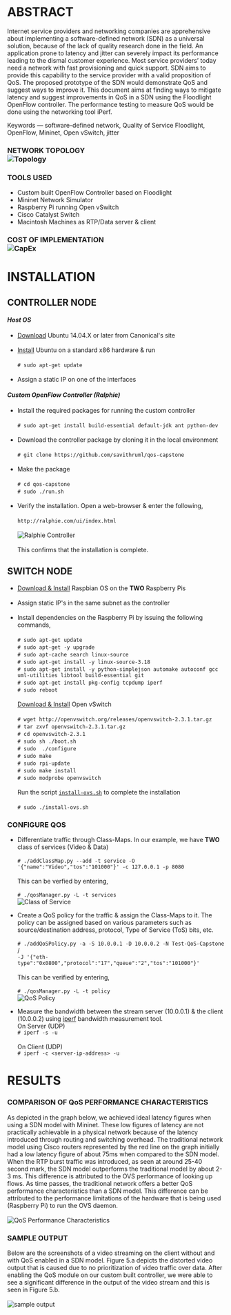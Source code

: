 # ABSTRACT
Internet service providers and networking companies are apprehensive about implementing a software-defined network (SDN) as a universal solution, because of the lack of quality research done in the field. An application prone to latency and jitter can severely impact its performance leading to the dismal customer experience. Most service providers’ today need a network with fast provisioning and quick support. SDN aims to provide this capability to the service provider with a valid proposition of QoS. The proposed prototype of the SDN would demonstrate QoS and suggest ways to improve it. This document aims at finding ways to mitigate latency and suggest improvements in QoS in a SDN using the Floodlight OpenFlow controller. The performance testing to measure QoS would be done using the networking tool iPerf.

Keywords — software-defined network, Quality of Service Floodlight, OpenFlow, Mininet, Open vSwitch, jitter

### NETWORK TOPOLOGY<br />![Topology](https://github.com/savithruml/qos-capstone/blob/master/screenshots/Capture1.JPG "Topology")

### TOOLS USED

* Custom built OpenFlow Controller based on Floodlight
* Mininet Network Simulator
* Raspberry Pi running Open vSwitch
* Cisco Catalyst Switch
* Macintosh Machines as RTP/Data server & client

### COST OF IMPLEMENTATION<br />![CapEx](https://github.com/savithruml/qos-capstone/blob/master/screenshots/Capture.JPG "CapEx")

# INSTALLATION

## CONTROLLER NODE 

#### _Host OS_

* [Download](http://www.ubuntu.com/download/desktop) Ubuntu 14.04.X or later from Canonical's site<br /><br />
* [Install](http://www.ubuntu.com/download/desktop/install-ubuntu-desktop) Ubuntu on a standard x86 hardware & run <br /><br />`# sudo apt-get update`<br /><br />
* Assign a static IP on one of the interfaces

#### _Custom OpenFlow Controller (Ralphie)_

* Install the required packages for running the custom controller<br /><br />`# sudo apt-get install build-essential default-jdk ant python-dev`<br /><br /> 
* Download the controller package by cloning it in the local environment<br /><br />`# git clone https://github.com/savithruml/qos-capstone`<br /><br />
* Make the package<br /><br />`# cd qos-capstone`<br />`# sudo ./run.sh`<br /><br />
* Verify the installation. Open a web-browser & enter the following,<br /><br />`http://ralphie.com/ui/index.html`<br /><br />
![Ralphie Controller](https://github.com/savithruml/qos-capstone/blob/master/screenshots/Capture5.JPG "Ralphie Controller")<br />
<br />This confirms that the installation is complete.

## SWITCH NODE

* [Download & Install](https://www.raspberrypi.org/help/noobs-setup/) Raspbian OS on the **TWO** Raspberry Pis<br /><br />
* Assign static IP's in the same subnet as the controller<br /><br />
* Install dependencies on the Raspberry Pi by issuing the following commands,<br /><br />`# sudo apt-get update`<br />`# sudo apt-get -y upgrade`<br />`# sudo apt-cache search linux-source`<br />`# sudo apt-get install -y linux-source-3.18`<br />`# sudo apt-get install -y python-simplejson automake autoconf gcc uml-utilities libtool build-essential git`<br />`# sudo apt-get install pkg-config tcpdump iperf`<br />`# sudo reboot`<br /><br />[Download & Install](http://openvswitch.org) Open vSwitch<br /><br />`# wget http://openvswitch.org/releases/openvswitch-2.3.1.tar.gz`<br />`# tar zxvf openvswitch-2.3.1.tar.gz`<br />`# cd openvswitch-2.3.1`<br />`# sudo sh ./boot.sh`<br />`# sudo  ./configure`<br />`# sudo make`<br />`# sudo rpi-update`<br />`# sudo make install`<br />`# sudo modprobe openvswitch`<br /><br />Run the script [`install-ovs.sh`](https://github.com/savithruml/capstone-team-5/blob/master/install-ovs.sh) to complete the installation<br /><br />`# sudo ./install-ovs.sh`<br />

### CONFIGURE QOS

* Differentiate traffic through Class-Maps. In our example, we have **TWO** class of services (Video & Data)<br /><br /> 
`# ./addClassMap.py --add -t service -O '{"name":"Video","tos":"101000"}' -c 127.0.0.1 -p 8080`<br /><br />This can be verfied by entering,<br /><br />`# ./qosManager.py -L -t services`<br />![Class of Service](https://github.com/savithruml/qos-capstone/blob/master/screenshots/Capture6.png)

* Create a QoS policy for the traffic & assign the Class-Maps to it. The policy can be assigned based on various parameters such as source/destination address, protocol, Type of Service (ToS) bits, etc.<br /><br />`# ./addQoSPolicy.py -a -S 10.0.0.1 -D 10.0.0.2 -N Test-QoS-Capstone` / <br />
`-J '{"eth-type":"0x0800","protocol":"17","queue":"2","tos":"101000"}'`<br /><br />This can be verified by entering,<br /><br />`# ./qosManager.py -L -t policy`<br />![QoS Policy](https://github.com/savithruml/qos-capstone/blob/master/screenshots/Capture7.png)<br />

* Measure the bandwidth between the stream server (10.0.0.1) & the client (10.0.0.2) using [iperf](https://iperf.fr) bandwidth measurement tool.<br />On Server (UDP)<br />`# iperf -s -u`<br /><br />On Client (UDP)<br />`# iperf -c <server-ip-address> -u`<br /> 

# RESULTS

### COMPARISON OF QoS PERFORMANCE CHARACTERISTICS<br />
As depicted in the graph below, we achieved ideal latency figures when using a SDN model with Mininet. These low figures of latency are not practically achievable in a physical network because of the latency introduced through routing and switching overhead. The traditional network model using Cisco routers represented by the red line on the graph initially had a low latency figure of about 75ms when compared to the SDN model. When the RTP burst traffic was introduced, as seen at around 25-40 second mark, the SDN model outperforms the traditional model by about 2-3 ms. This difference is attributed to the OVS performance of looking up flows. As time passes, the traditional network offers a better QoS performance characteristics than a SDN model. This difference can be attributed to the performance limitations of the hardware that is being used (Raspberry Pi) to run the OVS daemon.<br /><br />![QoS Performance Characteristics](https://github.com/savithruml/qos-capstone/blob/master/screenshots/Capture2.JPG "Comparison")

### SAMPLE OUTPUT<br />
Below are the screenshots of a video streaming on the client without and with QoS enabled in a SDN model. Figure 5.a depicts the distorted video output that is caused due to no prioritization of video traffic over data. After enabling the QoS module on our custom built controller, we were able to see a significant difference in the output of the video stream and this is seen in Figure 5.b.<br /><br />![sample output](https://github.com/savithruml/qos-capstone/blob/master/screenshots/Capture3.JPG "Output")
